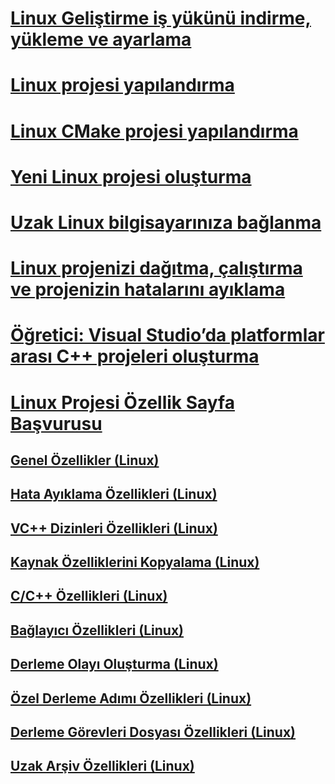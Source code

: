 # [Linux Geliştirme iş yükünü indirme, yükleme ve ayarlama](download-install-and-setup-the-linux-development-workload.md)
# [Linux projesi yapılandırma](configure-a-linux-project.md)
# [Linux CMake projesi yapılandırma](cmake-linux-project.md)
# [Yeni Linux projesi oluşturma](create-a-new-linux-project.md)
# [Uzak Linux bilgisayarınıza bağlanma](connect-to-your-remote-linux-computer.md)
# [Linux projenizi dağıtma, çalıştırma ve projenizin hatalarını ayıklama](deploy-run-and-debug-your-linux-project.md)
# [Öğretici: Visual Studio’da platformlar arası C++ projeleri oluşturma](../build/get-started-linux-cmake.md)
# [Linux Projesi Özellik Sayfa Başvurusu](prop-pages-linux.md)
## [Genel Özellikler (Linux)](prop-pages/general-linux.md)
## [Hata Ayıklama Özellikleri (Linux)](prop-pages/debugging-linux.md)
## [VC++ Dizinleri Özellikleri (Linux)](prop-pages/directories-linux.md)
## [Kaynak Özelliklerini Kopyalama (Linux)](prop-pages/copy-sources-project.md)
## [C/C++ Özellikleri (Linux)](prop-pages/c-cpp-linux.md)
## [Bağlayıcı Özellikleri (Linux)](prop-pages/linker-linux.md)
## [Derleme Olayı Oluşturma (Linux)](prop-pages/build-events-linux.md)
## [Özel Derleme Adımı Özellikleri (Linux)](prop-pages/custom-build-step-linux.md)
## [Derleme Görevleri Dosyası Özellikleri (Linux)](prop-pages/makefile-linux.md)
## [Uzak Arşiv Özellikleri (Linux)](prop-pages/remote-ar-linux.md)